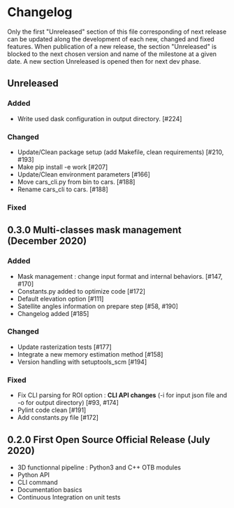 # Changelog

Only the first "Unreleased" section of this file corresponding of next release can be updated along the development of each new, changed and fixed features. 
When publication of a new release, the section "Unreleased" is blocked to the next chosen version and name of the milestone at a given date. 
A new section Unreleased is opened then for next dev phase. 


## Unreleased 

### Added

- Write used dask configuration in output directory. [#224]

### Changed 

- Update/Clean package setup (add Makefile, clean requirements) [#210, #193]
- Make pip install -e work [#207]
- Update/Clean environment parameters [#166]
- Move cars_cli.py from bin to cars. [#188]
- Rename cars_cli to cars. [#188]


### Fixed


## 0.3.0 Multi-classes mask management (December 2020)

### Added

- Mask management : change input format and internal behaviors. [#147, #170]
- Constants.py added to optimize code [#172]
- Default elevation option [#111]
- Satellite angles information on prepare step [#58, #190]
- Changelog added [#185]

### Changed 
- Update rasterization tests [#177]
- Integrate a new memory estimation method [#158]
- Version handling with setuptools_scm [#194]


### Fixed
- Fix CLI parsing for ROI option : **CLI API changes** (-i for input json file and -o for output directory) [#93, #174]
- Pylint code clean [#191]
- Add constants.py file [#172]


## 0.2.0 First Open Source Official Release (July 2020)

- 3D functionnal pipeline : Python3 and C++ OTB modules
- Python API 
- CLI command 
- Documentation basics
- Continuous Integration on unit tests 


